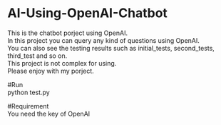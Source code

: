 # AI-Using-OpenAI-Chatbot

This is the chatbot porject using OpenAI.<br/>
In this project you can query any kind of questions using OpenAI.<br/>
You can also see the testing results such as initial_tests, second_tests, third_test and so on.<br/>
This project is not complex for using.<br/>
Please enjoy with my porject.

#Run<br/>
python test.py

#Requirement<br/>
You need the key of OpenAI
